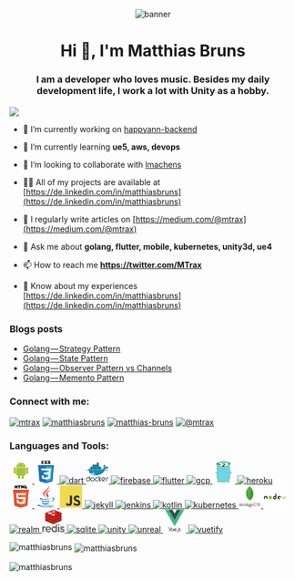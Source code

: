 <p align="center">
    <img src="standard.gif" alt="banner" /> 
</p>

<h1 align="center">Hi 👋, I'm Matthias Bruns</h1>
<h3 align="center">I am a developer who loves music. Besides my daily development life, I work a lot with Unity as a hobby.</h3>

<p><img img align="center"src="https://cr-ss-service.azurewebsites.net/api/ScreenShot?widget=summary&username=matthiasbruns&show-avatar=false&badges=2"/></p>

- 🔭 I’m currently working on [happyann-backend](https://github.com/happyann/happyann-backend)

- 🌱 I’m currently learning **ue5, aws, devops**

- 👯 I’m looking to collaborate with [lmachens](https://github.com/lmachens)

- 👨‍💻 All of my projects are available at [https://de.linkedin.com/in/matthiasbruns](https://de.linkedin.com/in/matthiasbruns)

- 📝 I regularly write articles on [https://medium.com/@mtrax](https://medium.com/@mtrax)

- 💬 Ask me about **golang, flutter, mobile, kubernetes, unity3d, ue4**

- 📫 How to reach me **https://twitter.com/MTrax**

- 📄 Know about my experiences [https://de.linkedin.com/in/matthiasbruns](https://de.linkedin.com/in/matthiasbruns)

### Blogs posts
<!-- BLOG-POST-LIST:START -->
- [Golang — Strategy Pattern](https://medium.com/@MTrax/golang-strategy-pattern-3f230d56ee73?source=rss-cd3ea1607e37------2)
- [Golang — State Pattern](https://medium.com/@MTrax/golang-state-pattern-686ea58e2b48?source=rss-cd3ea1607e37------2)
- [Golang — Observer Pattern vs Channels](https://medium.com/@MTrax/golang-observer-pattern-vs-channels-a3fd33de8434?source=rss-cd3ea1607e37------2)
- [Golang — Memento Pattern](https://medium.com/@MTrax/golang-memento-pattern-b75b8e305462?source=rss-cd3ea1607e37------2)
<!-- BLOG-POST-LIST:END -->

<h3 align="left">Connect with me:</h3>
<p align="left">
<a href="https://twitter.com/mtrax" target="blank"><img align="center" src="https://raw.githubusercontent.com/rahuldkjain/github-profile-readme-generator/master/src/images/icons/Social/twitter.svg" alt="mtrax" height="30" width="40" /></a>
<a href="https://linkedin.com/in/matthiasbruns" target="blank"><img align="center" src="https://raw.githubusercontent.com/rahuldkjain/github-profile-readme-generator/master/src/images/icons/Social/linked-in-alt.svg" alt="matthiasbruns" height="30" width="40" /></a>
<a href="https://stackoverflow.com/users/matthias-bruns" target="blank"><img align="center" src="https://raw.githubusercontent.com/rahuldkjain/github-profile-readme-generator/master/src/images/icons/Social/stack-overflow.svg" alt="matthias-bruns" height="30" width="40" /></a>
<a href="https://medium.com/@mtrax" target="blank"><img align="center" src="https://raw.githubusercontent.com/rahuldkjain/github-profile-readme-generator/master/src/images/icons/Social/medium.svg" alt="@mtrax" height="30" width="40" /></a>
</p>

<h3 align="left">Languages and Tools:</h3>
<p align="left"> <a href="https://developer.android.com" target="_blank"> <img src="https://raw.githubusercontent.com/devicons/devicon/master/icons/android/android-original-wordmark.svg" alt="android" width="40" height="40"/> </a> <a href="https://www.w3schools.com/css/" target="_blank"> <img src="https://raw.githubusercontent.com/devicons/devicon/master/icons/css3/css3-original-wordmark.svg" alt="css3" width="40" height="40"/> </a> <a href="https://dart.dev" target="_blank"> <img src="https://www.vectorlogo.zone/logos/dartlang/dartlang-icon.svg" alt="dart" width="40" height="40"/> </a> <a href="https://www.docker.com/" target="_blank"> <img src="https://raw.githubusercontent.com/devicons/devicon/master/icons/docker/docker-original-wordmark.svg" alt="docker" width="40" height="40"/> </a> <a href="https://firebase.google.com/" target="_blank"> <img src="https://www.vectorlogo.zone/logos/firebase/firebase-icon.svg" alt="firebase" width="40" height="40"/> </a> <a href="https://flutter.dev" target="_blank"> <img src="https://www.vectorlogo.zone/logos/flutterio/flutterio-icon.svg" alt="flutter" width="40" height="40"/> </a> <a href="https://cloud.google.com" target="_blank"> <img src="https://www.vectorlogo.zone/logos/google_cloud/google_cloud-icon.svg" alt="gcp" width="40" height="40"/> </a> <a href="https://golang.org" target="_blank"> <img src="https://raw.githubusercontent.com/devicons/devicon/master/icons/go/go-original.svg" alt="go" width="40" height="40"/> </a> <a href="https://heroku.com" target="_blank"> <img src="https://www.vectorlogo.zone/logos/heroku/heroku-icon.svg" alt="heroku" width="40" height="40"/> </a> <a href="https://www.w3.org/html/" target="_blank"> <img src="https://raw.githubusercontent.com/devicons/devicon/master/icons/html5/html5-original-wordmark.svg" alt="html5" width="40" height="40"/> </a> <a href="https://www.java.com" target="_blank"> <img src="https://raw.githubusercontent.com/devicons/devicon/master/icons/java/java-original.svg" alt="java" width="40" height="40"/> </a> <a href="https://developer.mozilla.org/en-US/docs/Web/JavaScript" target="_blank"> <img src="https://raw.githubusercontent.com/devicons/devicon/master/icons/javascript/javascript-original.svg" alt="javascript" width="40" height="40"/> </a> <a href="https://jekyllrb.com/" target="_blank"> <img src="https://www.vectorlogo.zone/logos/jekyllrb/jekyllrb-icon.svg" alt="jekyll" width="40" height="40"/> </a> <a href="https://www.jenkins.io" target="_blank"> <img src="https://www.vectorlogo.zone/logos/jenkins/jenkins-icon.svg" alt="jenkins" width="40" height="40"/> </a> <a href="https://kotlinlang.org" target="_blank"> <img src="https://www.vectorlogo.zone/logos/kotlinlang/kotlinlang-icon.svg" alt="kotlin" width="40" height="40"/> </a> <a href="https://kubernetes.io" target="_blank"> <img src="https://www.vectorlogo.zone/logos/kubernetes/kubernetes-icon.svg" alt="kubernetes" width="40" height="40"/> </a> <a href="https://www.mongodb.com/" target="_blank"> <img src="https://raw.githubusercontent.com/devicons/devicon/master/icons/mongodb/mongodb-original-wordmark.svg" alt="mongodb" width="40" height="40"/> </a> <a href="https://nodejs.org" target="_blank"> <img src="https://raw.githubusercontent.com/devicons/devicon/master/icons/nodejs/nodejs-original-wordmark.svg" alt="nodejs" width="40" height="40"/> </a> <a href="https://realm.io/" target="_blank"> <img src="https://raw.githubusercontent.com/bestofjs/bestofjs-webui/8665e8c267a0215f3159df28b33c365198101df5/public/logos/realm.svg" alt="realm" width="40" height="40"/> </a> <a href="https://redis.io" target="_blank"> <img src="https://raw.githubusercontent.com/devicons/devicon/master/icons/redis/redis-original-wordmark.svg" alt="redis" width="40" height="40"/> </a> <a href="https://www.sqlite.org/" target="_blank"> <img src="https://www.vectorlogo.zone/logos/sqlite/sqlite-icon.svg" alt="sqlite" width="40" height="40"/> </a> <a href="https://unity.com/" target="_blank"> <img src="https://www.vectorlogo.zone/logos/unity3d/unity3d-icon.svg" alt="unity" width="40" height="40"/> </a> <a href="https://unrealengine.com/" target="_blank"> <img src="https://raw.githubusercontent.com/kenangundogan/fontisto/036b7eca71aab1bef8e6a0518f7329f13ed62f6b/icons/svg/brand/unreal-engine.svg" alt="unreal" width="40" height="40"/> </a> <a href="https://vuejs.org/" target="_blank"> <img src="https://raw.githubusercontent.com/devicons/devicon/master/icons/vuejs/vuejs-original-wordmark.svg" alt="vuejs" width="40" height="40"/> </a> <a href="https://vuetifyjs.com/en/" target="_blank"> <img src="https://bestofjs.org/logos/vuetify.svg" alt="vuetify" width="40" height="40"/> </a> </p>

<p><img align="left" src="https://github-readme-stats.vercel.app/api/top-langs?username=matthiasbruns&show_icons=true&locale=en&layout=compact" alt="matthiasbruns" /></p>

<p>&nbsp;<img align="center" src="https://github-readme-stats.vercel.app/api?username=matthiasbruns&show_icons=true&locale=en" alt="matthiasbruns" /></p>

<p><img align="center" src="https://github-readme-streak-stats.herokuapp.com/?user=matthiasbruns&" alt="matthiasbruns" /></p>
